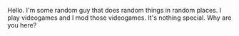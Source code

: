 Hello. I'm some random guy that does random things in random places. 
I play videogames and I mod those videogames.
It's nothing special.
Why are you here?
